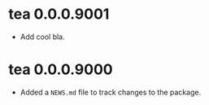<!-- NEWS.md is maintained by https://fledge.cynkra.com/, do not edit -->

# tea 0.0.0.9001

- Add cool bla.

# tea 0.0.0.9000

- Added a `NEWS.md` file to track changes to the package.

